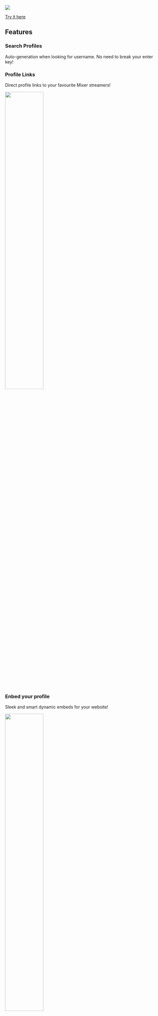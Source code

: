 <img src="https://i.imgur.com/YToAhwK.png">

[Try it here](https://mixlook.ml)

## Features

### Search Profiles
Auto-generation when looking for username. No need to break your enter key!

### Profile Links
Direct profile links to your favourite Mixer streamers!

<img src="https://cloud.headwayapp.co/changelogs_images/images/big/000/031/513-edb4ce3b9dc6f44423a1a94102a66d8b00836a05.png" width="50%">

### Enbed your profile
Sleek and smart dynamic embeds for your website!

<img src="https://cloud.headwayapp.co/changelogs_images/images/big/000/031/535-50ae620295637c741f5c354bf33e2cf93a124edc.gif" width="50%">

## Changelog
[View the changelog](https://headwayapp.co/mixlook-changelog)

## Recent Updates
- Embedded profiles are now live!
- New url parameters to hide/show certain things.

## Roadmap
- Plans to add social buttons.
- Any other suggestions? Let me know!

## Bugs & Suggestions

Any bugs to report or suggestions? [Submit an Suggestion/Bug on our Issue Tracker](https://github.com/Mixlook/Mixlook/issues)

